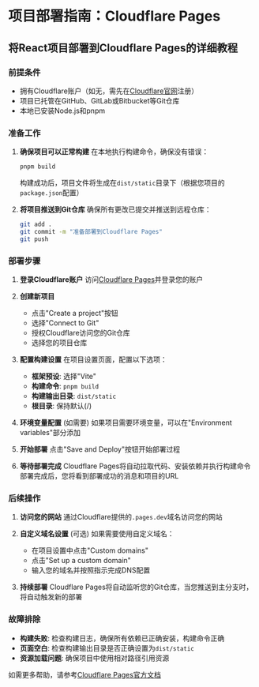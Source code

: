 # 项目部署指南：Cloudflare Pages

## 将React项目部署到Cloudflare Pages的详细教程

### 前提条件
- 拥有Cloudflare账户（如无，需先在[Cloudflare官网](https://www.cloudflare.com/)注册）
- 项目已托管在GitHub、GitLab或Bitbucket等Git仓库
- 本地已安装Node.js和pnpm

### 准备工作

1. **确保项目可以正常构建**
   在本地执行构建命令，确保没有错误：
   ```bash
   pnpm build
   ```
   
   构建成功后，项目文件将生成在`dist/static`目录下（根据您项目的`package.json`配置）

2. **将项目推送到Git仓库**
   确保所有更改已提交并推送到远程仓库：
   ```bash
   git add .
   git commit -m "准备部署到Cloudflare Pages"
   git push
   ```

### 部署步骤

1. **登录Cloudflare账户**
   访问[Cloudflare Pages](https://pages.cloudflare.com/)并登录您的账户

2. **创建新项目**
   - 点击"Create a project"按钮
   - 选择"Connect to Git"
   - 授权Cloudflare访问您的Git仓库
   - 选择您的项目仓库

3. **配置构建设置**
   在项目设置页面，配置以下选项：
   - **框架预设**: 选择"Vite"
   - **构建命令**: `pnpm build`
   - **构建输出目录**: `dist/static`
   - **根目录**: 保持默认(/)

4. **环境变量配置** (如需要)
   如果项目需要环境变量，可以在"Environment variables"部分添加

5. **开始部署**
   点击"Save and Deploy"按钮开始部署过程

6. **等待部署完成**
   Cloudflare Pages将自动拉取代码、安装依赖并执行构建命令
   部署完成后，您将看到部署成功的消息和项目的URL

### 后续操作

1. **访问您的网站**
   通过Cloudflare提供的`.pages.dev`域名访问您的网站

2. **自定义域名设置** (可选)
   如果需要使用自定义域名：
   - 在项目设置中点击"Custom domains"
   - 点击"Set up a custom domain"
   - 输入您的域名并按照指示完成DNS配置

3. **持续部署**
   Cloudflare Pages将自动监听您的Git仓库，当您推送到主分支时，将自动触发新的部署

### 故障排除

- **构建失败**: 检查构建日志，确保所有依赖已正确安装，构建命令正确
- **页面空白**: 检查构建输出目录是否正确设置为`dist/static`
- **资源加载问题**: 确保项目中使用相对路径引用资源

如需更多帮助，请参考[Cloudflare Pages官方文档](https://developers.cloudflare.com/pages/)